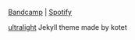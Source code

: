 [Bandcamp](https://gimllama.bandcamp.com)
| [Spotify](https://open.spotify.com/artist/2dgcjWOQIshDvep6S2djXD?si=6fe58efc028f4c9a)

[ultralight](https://github.com/kotet/ultralight) Jekyll theme made by kotet

